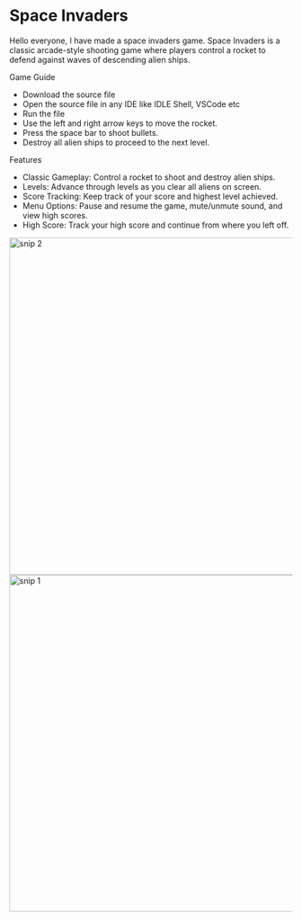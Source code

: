 # Space Invaders
Hello everyone, I have made a space invaders game. Space Invaders is a classic arcade-style shooting game where players control a rocket to defend against waves of descending alien ships.

Game Guide
- Download the source file
- Open the source file in any IDE like IDLE Shell, VSCode etc
- Run the file
- Use the left and right arrow keys to move the rocket.
- Press the space bar to shoot bullets.
- Destroy all alien ships to proceed to the next level.

Features
- Classic Gameplay: Control a rocket to shoot and destroy alien ships.
- Levels: Advance through levels as you clear all aliens on screen.
- Score Tracking: Keep track of your score and highest level achieved.
- Menu Options: Pause and resume the game, mute/unmute sound, and view high scores.
- High Score: Track your high score and continue from where you left off.

<img width="600" alt="snip 2" src="https://github.com/user-attachments/assets/b0347396-5919-4be4-bf25-e6ff11357dfa">
<img width="599" alt="snip 1" src="https://github.com/user-attachments/assets/ac905935-18be-4416-b284-f01ef941f23d">


